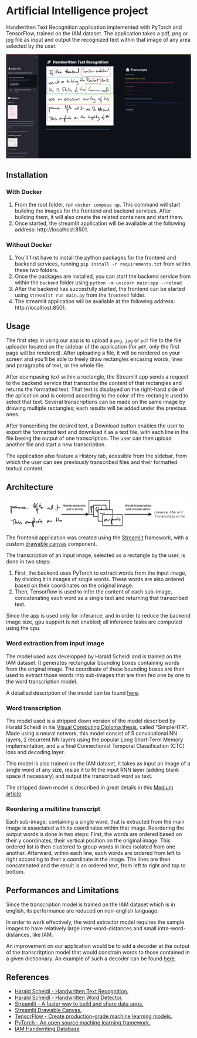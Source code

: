 # Artificial Intelligence project

Handwritten Text Recognition application implemented with PyTorch and TensorFlow, trained on the IAM dataset. The application takes a pdf, png or jpg file as input and output the recognized text within that image of any area selected by the user.

![Streamlit frontend](/images/streamlit_app.png)

## Installation

### With Docker

1. From the root folder, run `docker compose up`. This command will start building the images for the frontend and backend services. After building them, it will also create the related containers and start them.
1.  Once started, the streamlit application will be available at the following address: http://localhost:8501.

### Without Docker

1. You'll first have to install the python packages for the frontend and backend services, running `pip install -r requirements.txt` from within these two folders.
1. Once the packages are installed, you can start the backend service from within the `backend` folder using `python -m uvicorn main:app --reload`.
1. After the backend has succesfully started, the frontend can be started using `streamlit run main.py` from the `frontend` folder.
1. The streamlit application will be available at the following address: http://localhost:8501.

## Usage

The first step in using our app is to upload a `png`, `jpg` or `pdf` file to the file uploader located on the sidebar of the application (for `pdf`, only the first page will be rendered). After uploading a file, it will be rendered on your screen and you'll be able to freely draw rectangles encasing words, lines and paragraphs of text, or the whole file.

After ecompasing text within a rectangle, the Streamlit app sends a request to the backend service that transcribe the content of that rectangles and returns the formatted text. That text is displayed on the right-hand side of the aplication and is colored according to the color of the rectangle used to select that text. Several transcriptions can be made on the same image by drawing multiple rectangles; each results will be added under the previous ones.

After transcribing the desired text, a Download button enables the user to export the formatted text and download it as a text file, with each line in the file beeing the output of one transcription. The user can then upload another file and start a new transcription.

The application also feature a History tab, acessible from the sidebar, from which the user can see previously transcribed files and their formatted textual content.

## Architecture

![Steps](/images/steps.png)

The frontend application was created using the [Streamlit](https://streamlit.io/) framework, with a custom [drawable canvas](https://github.com/andfanilo/streamlit-drawable-canvas) component.

The transcription of an input image, selected as a rectangle by the user, is done in two steps:

1. First, the backend uses PyTorch to extract words from the input image, by dividing it in images of single words. These words are also ordered based on their coordinates on the original image. 
1. Then, Tensorflow is used to infer the content of each sub-image, concatenating each word as a single text and returning that transcribed text. 

Since the app is used only for inferance, and in order to reduce the backend image size, gpu support is not enabled; all inferance tasks are computed using the cpu.

### Word extraction from input image

The model used was developped by Harald Scheidl and is trained on the IAM dataset. It generates rectangular bounding boxes containing words from the original image. The coordinate of these bounding boxes are then used to extract those words into sub-images that are then fed one by one to the word transcription model.

A detailled description of the model can be found [here](https://githubharald.github.io/word_detector.html).

### Word transcription

The model used is a stripped down version of the model described by Harald Scheidl in his [Visual Computing Diploma thesis](https://repositum.tuwien.at/handle/20.500.12708/5409), called "SimpleHTR". Made using a neural network, this model consist of 5 convolutional NN layers, 2 recurrent NN layers using the popular Long Short-Term Memory implementation, and a a final Connectionist Temporal Classification (CTC) loss and decoding layer. 

This model is also trained on the IAM dataset, it takes as input an image of a single word of any size, resize it to fit the input RNN layer (adding blank space if necessary) and output the transcribed word as text.

The stripped down model is described in great details in this [Medium article](https://towardsdatascience.com/build-a-handwritten-text-recognition-system-using-tensorflow-2326a3487cd5).

### Reordering a multiline transcript

Each sub-image, containing a single word, that is extracted from the main image is associated with its coordinates within that image. Reordering the output words is done in two steps: First, the words are ordered based on their y coordinates, their vertical position on the original image. This ordered list is then clustered to group words in lines isolated from one another. Afterward, within each line, each words are ordered from left to right according to their x coordinate in the image. The lines are then concatenated and the result is an ordered text, from left to right and top to bottom.

## Performances and Limitations

Since the transcription model is trained on the IAM dataset which is in english, its performance are reduced on non-english language.

In order to work effectively, the word extractor model requires the sample images to have relatively large inter-word-distances and small intra-word-distances, like IAM.

An improvement on our application would be to add a decoder at the output of the transcritption model that would constrain words to those contained in a given dictionnary. An example of such a decoder can be found [here](https://github.com/githubharald/CTCWordBeamSearch).

## References

* [Harald Scheidl - Handwritten Text Recognition.](https://github.com/githubharald/SimpleHTR)
* [Harald Scheidl - Handwritten Word Detector.](https://github.com/githubharald/WordDetectorNN)
* [Streamlit - A faster way to build and share data apps.](https://streamlit.io/)
* [Streamlit Drawable Canvas.](https://github.com/andfanilo/streamlit-drawable-canvas)
* [TensorFlow - Create production-grade machine learning models.](https://www.tensorflow.org/)
* [PyTorch - An open source machine learning framework.](https://pytorch.org/)
* [IAM Handwriting Database](https://fki.tic.heia-fr.ch/databases/iam-handwriting-database)